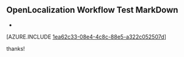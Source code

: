 ## OpenLocalization Workflow Test MarkDown
* 

[AZURE.INCLUDE [1ea62c33-08e4-4c8c-88e5-a322c052507d](calleeMd1.md)]

 
thanks!